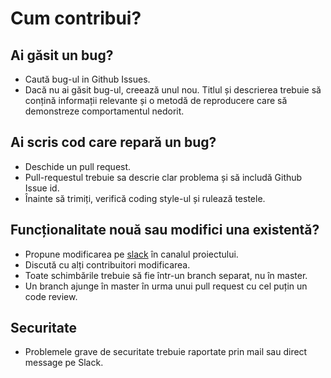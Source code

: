 # Cum contribui?

## Ai găsit un bug?

- Caută bug-ul in Github Issues.
- Dacă nu ai găsit bug-ul, creează unul nou. Titlul și descrierea trebuie să conțină informații relevante și o metodă de reproducere care să demonstreze comportamentul nedorit.

## Ai scris cod care repară un bug?

- Deschide un pull request.
- Pull-requestul trebuie sa descrie clar problema și să includă Github Issue id.
- Înainte să trimiți, verifică coding style-ul și rulează testele.

## Funcționalitate nouă sau modifici una existentă?

- Propune modificarea pe [slack](https://civictechro.slack.com) în canalul proiectului.
- Discută cu alți contribuitori modificarea.
- Toate schimbările trebuie să fie într-un branch separat, nu în master.
- Un branch ajunge în master în urma unui pull request cu cel puțin un code review.

## Securitate

- Problemele grave de securitate trebuie raportate prin mail sau direct message pe Slack.
